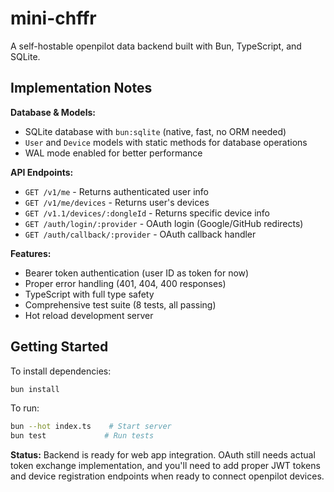# mini-chffr

A self-hostable openpilot data backend built with Bun, TypeScript, and SQLite.

## Implementation Notes

**Database & Models:**
- SQLite database with `bun:sqlite` (native, fast, no ORM needed)
- `User` and `Device` models with static methods for database operations
- WAL mode enabled for better performance

**API Endpoints:**
- `GET /v1/me` - Returns authenticated user info
- `GET /v1/me/devices` - Returns user's devices  
- `GET /v1.1/devices/:dongleId` - Returns specific device info
- `GET /auth/login/:provider` - OAuth login (Google/GitHub redirects)
- `GET /auth/callback/:provider` - OAuth callback handler

**Features:**
- Bearer token authentication (user ID as token for now)
- Proper error handling (401, 404, 400 responses)
- TypeScript with full type safety
- Comprehensive test suite (8 tests, all passing)
- Hot reload development server

## Getting Started

To install dependencies:

```bash
bun install
```

To run:

```bash
bun --hot index.ts    # Start server
bun test             # Run tests
```

**Status:** Backend is ready for web app integration. OAuth still needs actual token exchange implementation, and you'll need to add proper JWT tokens and device registration endpoints when ready to connect openpilot devices.
